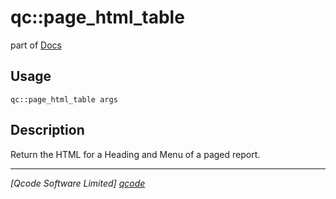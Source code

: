 qc::page_html_table
===================

part of [Docs](.)

Usage
-----
`qc::page_html_table args`

Description
-----------
Return the HTML for a Heading and Menu of a paged report.

----------------------------------
*[Qcode Software Limited] [qcode]*

[qcode]: http://www.qcode.co.uk "Qcode Software"